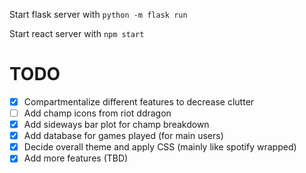 
Start flask server with `python -m flask run`

Start react server with `npm start`



# TODO

- [x] Compartmentalize different features to decrease clutter
- [ ] Add champ icons from riot ddragon
- [x] Add sideways bar plot for champ breakdown
- [x] Add database for games played (for main users)
- [x] Decide overall theme and apply CSS (mainly like spotify wrapped)
- [x] Add more features (TBD)